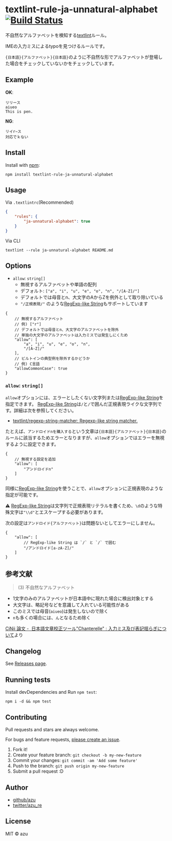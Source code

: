 # textlint-rule-ja-unnatural-alphabet [![Build Status](https://travis-ci.org/textlint-ja/textlint-rule-ja-unnatural-alphabet.svg?branch=master)](https://travis-ci.org/textlint-ja/textlint-rule-ja-unnatural-alphabet)

不自然なアルファベットを検知する[textlint](https://github.com/textlint/textlint "textlint")ルール。

IMEの入力ミスによるtypoを見つけるルールです。

`{日本語}{アルファベット}{日本語}`のように不自然な形でアルファベットが登場した場合をチェックしていないかをチェックしています。

## Example

**OK**:

```
リリース
aiueo
This is pen.
```

**NG**:

```
リイr−ス
対応でｋない
```

## Install

Install with [npm](https://www.npmjs.com/):

    npm install textlint-rule-ja-unnatural-alphabet

## Usage

Via `.textlintrc`(Recommended)

```json
{
    "rules": {
        "ja-unnatural-alphabet": true
    }
}
```

Via CLI

```
textlint --rule ja-unnatural-alphabet README.md
```

## Options

- `allow`: `string[]`
    - 無視するアルファベットや単語の配列
    - デフォルト: `["a", "i", "u", "e", "o", "n", "/[A-Z]/"]`
    - デフォルトでは母音とn、大文字のAからZを例外として取り除いている
    - `"/正規表現/"` のような[RegExp-like String](https://github.com/textlint/regexp-string-matcher#regexp-like-string)もサポートしています

```json5
{
    // 無視するアルファベット
    // 例) ["r"]
    // デフォルトでは母音とn、大文字のアルファベットを除外
    // 単独の大文字のアルファベットは入力ミスでは発生しにくため
    "allow": [
        "a", "i", "u", "e", "o", "n",
        "/[A-Z]/"
    ],
    // ビルトインの典型例を除外するかどうか
    // 例) C言語
    "allowCommonCase": true
}
```

### `allow`: `string[]`

`allow`オプションには、エラーとしたくない文字列または[RegExp-like String](https://github.com/textlint/regexp-string-matcher#regexp-like-string)を指定できます。
[RegExp-like String](https://github.com/textlint/regexp-string-matcher#regexp-like-string)は`/`と`/`で囲んだ正規表現ライクな文字列です。詳細は次を参照してください。

- [textlint/regexp-string-matcher: Regexp-like string matcher.](https://github.com/textlint/regexp-string-matcher#regexp-like-string)

たとえば、`アンドロイドnを購入する`という文章は`{日本語}{アルファベット}{日本語}`のルールに該当するためエラーとなりますが、`allow`オプションではエラーを無視するように設定できます。

```json5
{
    // 無視する設定を追加
    "allow": [
        "アンドロイドn"
    ]
}
```

同様に[RegExp-like String](https://github.com/textlint/regexp-string-matcher#regexp-like-string)を使うことで、`allow`オプションに正規表現のような指定が可能です。

:warning: [RegExp-like String](https://github.com/textlint/regexp-string-matcher#regexp-like-string)は文字列で正規表現リテラルを書くため、`\d`のような特殊文字は`"\\d"`とエスケープする必要があります。

次の設定は`アンドロイド{アルファベット}`は問題ないとしてエラーにしません。

```json5
{
    "allow": [
        // RegExp-like String は `/` と `/` で囲む
        "/アンドロイド[a-zA-Z]/"
    ]
}
```

## 参考文献

> (3) 不自然なアルファベット

- 1文字のみのアルファベットが日本語中に現れた場合に検出対象とする
- 大文字は、略記号などを意識して入れている可能性がある
- このミスでは母音(`aiueo`)は発生しないので除く
- `n`も多くの場合には、`ん`となるため除く

[CiNii 論文 -  日本語文章校正ツール"Chanterelle" : 入力ミス及び表記揺らぎについて](http://ci.nii.ac.jp/naid/110002893543)より

## Changelog

See [Releases page](https://github.com/textlint-ja/textlint-rule-ja-unnatural-alphabet/releases).

## Running tests

Install devDependencies and Run `npm test`:

    npm i -d && npm test

## Contributing

Pull requests and stars are always welcome.

For bugs and feature requests, [please create an issue](https://github.com/textlint-ja/textlint-rule-ja-unnatural-alphabet/issues).

1. Fork it!
2. Create your feature branch: `git checkout -b my-new-feature`
3. Commit your changes: `git commit -am 'Add some feature'`
4. Push to the branch: `git push origin my-new-feature`
5. Submit a pull request :D

## Author

- [github/azu](https://github.com/azu)
- [twitter/azu_re](https://twitter.com/azu_re)

## License

MIT © azu
